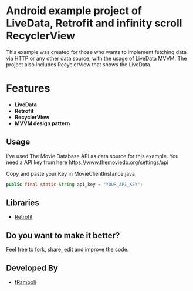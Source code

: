 # Android example project of LiveData, Retrofit and infinity scroll RecyclerView 

This example was created for those who wants to implement fetching data via HTTP or any other data source, with the usage of LiveData MVVM.
The project also includes RecyclerView that shows the LiveData.

# Features 
 
 * **LiveData**
 * **Retrofit** 
 * **RecyclerView** 
 * **MVVM design pattern**
 
 Usage
------------------------------------
I've used The Movie Database API as data source for this example. You need a API key from here
https://www.themoviedb.org/settings/api

Copy and paste your Key in MovieClientInstance.java
```java
public final static String api_key = "YOUR_API_KEY";
```
 
Libraries
------------------------------------

* [Retrofit][2]

Do you want to make it better?
------------------------------

Feel free to fork, share, edit and improve the code.

Developed By
------------

* [tRamboli][1]


[2]: https://github.com/square/retrofit
[1]: https://www.spartapps.com/

